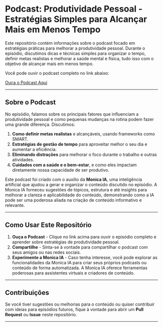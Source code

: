 # Podcast: Produtividade Pessoal - Estratégias Simples para Alcançar Mais em Menos Tempo

Este repositório contém informações sobre o podcast focado em estratégias práticas para melhorar a produtividade pessoal. Durante o episódio, discutimos dicas e técnicas simples para organizar o tempo, definir metas realistas e melhorar a saúde mental e física, tudo isso com o objetivo de alcançar mais em menos tempo.

Você pode ouvir o podcast completo no link abaixo:

[Ouça o Podcast Aqui](https://monica.im/ai-podcast/share?id=0517ad88-724a-4c5e-865d-c47fd6dc3bef)

---

## Sobre o Podcast

No episódio, falamos sobre os principais fatores que influenciam a produtividade pessoal e como pequenas mudanças na rotina podem fazer uma grande diferença. Discutimos:

1. **Como definir metas realistas** e alcançáveis, usando frameworks como SMART.
2. **Estratégias de gestão de tempo** para aproveitar melhor o seu dia e aumentar a eficiência.
3. **Eliminando distrações** para melhorar o foco durante o trabalho e outras atividades.
4. **Cuidados com a saúde e o bem-estar**, e como eles impactam diretamente nossa capacidade de ser produtivo.

Este podcast foi criado com o auxílio da **Monica IA**, uma inteligência artificial que ajudou a gerar e organizar o conteúdo discutido no episódio. A Monica IA forneceu sugestões de tópicos, estrutura e até insights para melhorar a clareza e aplicabilidade do conteúdo, demonstrando como a IA pode ser uma poderosa aliada na criação de conteúdo informativo e relevante.

---

## Como Usar Este Repositório

1. **Ouça o Podcast** - Clique no link acima para ouvir o episódio completo e aprender sobre estratégias de produtividade pessoal.
2. **Compartilhe** - Sinta-se à vontade para compartilhar o podcast com seus amigos ou nas redes sociais.
3. **Experimente a Monica IA** - Caso tenha interesse, você pode explorar as funcionalidades da Monica IA para criar seus próprios podcasts ou conteúdo de forma automatizada. A Monica IA oferece ferramentas poderosas para assistentes virtuais e criadores de conteúdo.

---

## Contribuições

Se você tiver sugestões ou melhorias para o conteúdo ou quiser contribuir com ideias para episódios futuros, fique à vontade para abrir um **Pull Request** ou **Issue** neste repositório.

---


